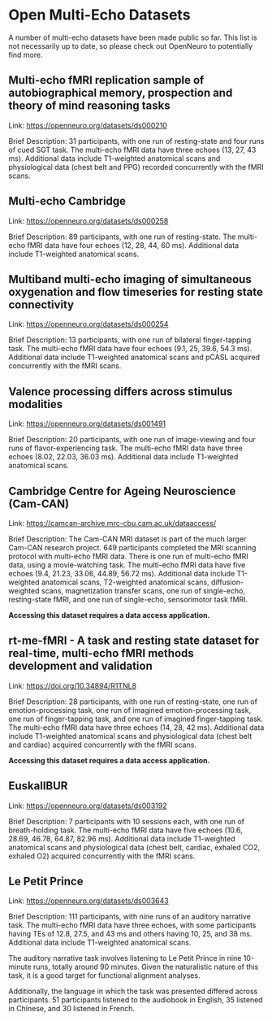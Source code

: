 # Open Multi-Echo Datasets

A number of multi-echo datasets have been made public so far.
This list is not necessarily up to date, so please check out OpenNeuro to potentially find more.

## Multi-echo fMRI replication sample of autobiographical memory, prospection and theory of mind reasoning tasks

Link: https://openneuro.org/datasets/ds000210

Brief Description: 31 participants, with one run of resting-state and four runs of cued SGT task.
The multi-echo fMRI data have three echoes (13, 27, 43 ms).
Additional data include T1-weighted anatomical scans and physiological data (chest belt and PPG)
recorded concurrently with the fMRI scans.

## Multi-echo Cambridge

Link: https://openneuro.org/datasets/ds000258

Brief Description: 89 participants, with one run of resting-state.
The multi-echo fMRI data have four echoes (12, 28, 44, 60 ms).
Additional data include T1-weighted anatomical scans.

## Multiband multi-echo imaging of simultaneous oxygenation and flow timeseries for resting state connectivity

Link: https://openneuro.org/datasets/ds000254

Brief Description: 13 participants, with one run of bilateral finger-tapping task.
The multi-echo fMRI data have four echoes (9.1, 25, 39.6, 54.3 ms).
Additional data include T1-weighted anatomical scans and pCASL acquired concurrently with the fMRI scans.

## Valence processing differs across stimulus modalities

Link: https://openneuro.org/datasets/ds001491

Brief Description: 20 participants, with one run of image-viewing and four runs of flavor-experiencing task.
The multi-echo fMRI data have three echoes (8.02, 22.03, 36.03 ms).
Additional data include T1-weighted anatomical scans.

## Cambridge Centre for Ageing Neuroscience (Cam-CAN)

Link: https://camcan-archive.mrc-cbu.cam.ac.uk/dataaccess/

Brief Description: The Cam-CAN MRI dataset is part of the much larger Cam-CAN research project.
649 participants completed the MRI scanning protocol with multi-echo fMRI data.
There is one run of multi-echo fMRI data, using a movie-watching task.
The multi-echo fMRI data have five echoes (9.4, 21.23, 33.06, 44.89, 56.72 ms).
Additional data include T1-weighted anatomical scans, T2-weighted anatomical scans,
diffusion-weighted scans, magnetization transfer scans, one run of single-echo,
resting-state fMRI, and one run of single-echo, sensorimotor task fMRI.

**Accessing this dataset requires a data access application.**

## rt-me-fMRI - A task and resting state dataset for real-time, multi-echo fMRI methods development and validation

Link: https://doi.org/10.34894/R1TNL8

Brief Description: 28 participants, with one run of resting-state,
one run of emotion-processing task, one run of imagined emotion-processing task,
one run of finger-tapping task, and one run of imagined finger-tapping task.
The multi-echo fMRI data have three echoes (14, 28, 42 ms).
Additional data include T1-weighted anatomical scans and physiological data (chest belt and cardiac)
acquired concurrently with the fMRI scans.

**Accessing this dataset requires a data access application.**

## EuskalIBUR

Link: https://openneuro.org/datasets/ds003192

Brief Description: 7 participants with 10 sessions each, with one run of breath-holding task.
The multi-echo fMRI data have five echoes (10.6, 28.69, 46.78, 64.87, 82.96 ms).
Additional data include T1-weighted anatomical scans and physiological data (chest belt, cardiac, exhaled CO2, exhaled O2)
acquired concurrently with the fMRI scans.

## Le Petit Prince

Link: https://openneuro.org/datasets/ds003643

Brief Description: 111 participants, with nine runs of an auditory narrative task.
The multi-echo fMRI data have three echoes, with some participants having TEs of 12.8, 27.5, and 43 ms
and others having 10, 25, and 38 ms.
Additional data include T1-weighted anatomical scans.

The auditory narrative task involves listening to Le Petit Prince in nine 10-minute runs, totally around 90 minutes.
Given the naturalistic nature of this task, it is a good target for functional alignment analyses.

Additionally, the language in which the task was presented differed across participants.
51 participants listened to the audiobook in English, 35 listened in Chinese, and 30 listened in French.
